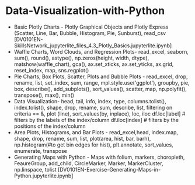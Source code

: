 # Data-Visualization-with-Python

* Basic Plotly Charts - Plotly Graphical Objects and Plotly Express (Scatter, Line, Bar, Bubble, Histogram, Pie, Sunburst), read_csv [DV0101EN-SkillsNetwork_jupyterlite_files_4.3_Plotly_Basics.jupyterlite.ipynb]
* Waffle Charts, Word Clouds, and Regression Plots- read_excel, seaborn, sum(), round(), astype(), np.zeros(height, width, dtype), matshow(waffle_chart), gca(), ax.set_xticks, ax.set_yticks, ax.grid, reset_index, map, sns.regplot()
* Pie Charts, Box Plots, Scatter, Plots and Bubble Plots - read_excel, drop, rename, list, set_index, sum, range, mpl.style.use('ggplot'), groupby, pie, box, describe(), add_subplots(), sort_values(), scatter, map, np.polyfit(), transpose(), max(), min()
* Data Visualization- head, tail, info, index, type, columns.tolist(), index.tolist(), shape, drop, rename, sum, describe, list, filtering on criteria == &, plot (line), sort_values(by, inplace), loc, iloc
	df.loc[label]    # filters by the labels of the index/column
    	df.iloc[index]   # filters by the positions of the index/column
* Area Plots, Histograms, and Bar Plots - read_excel,head, index.map, shape, drop, rename, sum, list, plot(area, hist, bar, barh), np.histogram(#to get bin edges for hist), plt.annotate, sort_values, enumerate, transpose
* Generating Maps with Python - Maps with folium, markers, choropleth, FeaureGroup, add_child, CircleMarker, Marker, MarkerCluster, np.linspace, tolist [DV0101EN-Exercise-Generating-Maps-in-Python.jupyterlite.ipynb]

